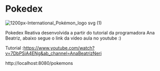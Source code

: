 # Pokedex

![1200px-International_Pokémon_logo svg (1)](https://user-images.githubusercontent.com/72575685/108635508-7b575180-745e-11eb-99b0-4add267c28f5.PNG)




Pokedex Reativa desenvolvida a partir do tutorial da programadora Ana Beatriz, 
abaixo segue o link da video aula no youtube :)

Tutorial :https://www.youtube.com/watch?v=7DbPSiA4ENg&ab_channel=AnaBeatrizNeri

http://localhost:8080/pokemons
